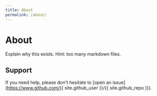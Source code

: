 ```yaml
---
title: About
permalink: /about/
---
```


# About

Explain why this exists. Hint: too many markdown files.

## Support

If you need help, please don't hesitate to [open an issue](https://www.github.com/{{ site.github_user }}/{{ site.github_repo }}).

